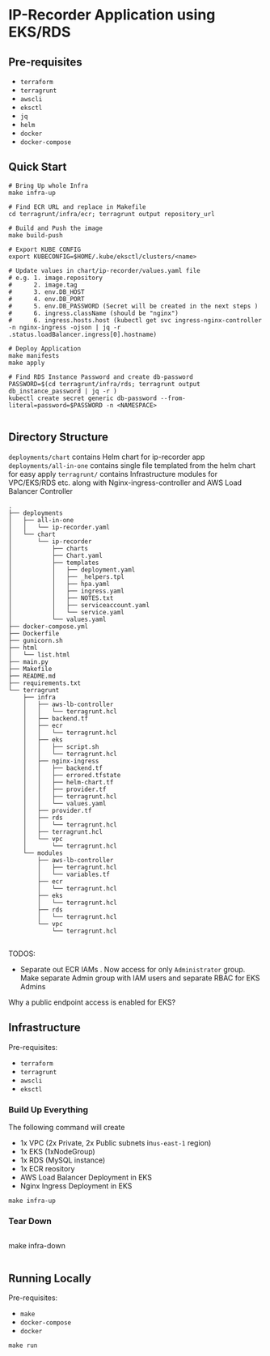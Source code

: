 # IP-Recorder Application using EKS/RDS

## Pre-requisites
- `terraform`
- `terragrunt`
- `awscli`
- `eksctl`
- `jq`
- `helm`
- `docker`
- `docker-compose`

## Quick Start

```
# Bring Up whole Infra
make infra-up

# Find ECR URL and replace in Makefile
cd terragrunt/infra/ecr; terragrunt output repository_url

# Build and Push the image
make build-push

# Export KUBE CONFIG
export KUBECONFIG=$HOME/.kube/eksctl/clusters/<name>

# Update values in chart/ip-recorder/values.yaml file
# e.g. 1. image.repository
#      2. image.tag
#      3. env.DB_HOST
#      4. env.DB_PORT
#      5. env.DB_PASSWORD (Secret will be created in the next steps )
#      6. ingress.className (should be "nginx")
#      6. ingress.hosts.host (kubectl get svc ingress-nginx-controller -n nginx-ingress -ojson | jq -r .status.loadBalancer.ingress[0].hostname)

# Deploy Application
make manifests
make apply

# Find RDS Instance Password and create db-password
PASSWORD=$(cd terragrunt/infra/rds; terragrunt output db_instance_password | jq -r )
kubectl create secret generic db-password --from-literal=password=$PASSWORD -n <NAMESPACE>


```
## Directory Structure

`deployments/chart` contains Helm chart for ip-recorder app
`deployments/all-in-one` contains single file templated from the helm chart for easy apply
`terragrunt/` contains Infrastructure modules for VPC/EKS/RDS etc. along with Nginx-ingress-controller and AWS Load Balancer Controller 


```
.
├── deployments
│   ├── all-in-one
│   │   └── ip-recorder.yaml
│   └── chart
│       └── ip-recorder
│           ├── charts
│           ├── Chart.yaml
│           ├── templates
│           │   ├── deployment.yaml
│           │   ├── _helpers.tpl
│           │   ├── hpa.yaml
│           │   ├── ingress.yaml
│           │   ├── NOTES.txt
│           │   ├── serviceaccount.yaml
│           │   └── service.yaml
│           └── values.yaml
├── docker-compose.yml
├── Dockerfile
├── gunicorn.sh
├── html
│   └── list.html
├── main.py
├── Makefile
├── README.md
├── requirements.txt
└── terragrunt
    ├── infra
    │   ├── aws-lb-controller
    │   │   └── terragrunt.hcl
    │   ├── backend.tf
    │   ├── ecr
    │   │   └── terragrunt.hcl
    │   ├── eks
    │   │   ├── script.sh
    │   │   └── terragrunt.hcl
    │   ├── nginx-ingress
    │   │   ├── backend.tf
    │   │   ├── errored.tfstate
    │   │   ├── helm-chart.tf
    │   │   ├── provider.tf
    │   │   ├── terragrunt.hcl
    │   │   └── values.yaml
    │   ├── provider.tf
    │   ├── rds
    │   │   └── terragrunt.hcl
    │   ├── terragrunt.hcl
    │   └── vpc
    │       └── terragrunt.hcl
    └── modules
        ├── aws-lb-controller
        │   ├── terragrunt.hcl
        │   └── variables.tf
        ├── ecr
        │   └── terragrunt.hcl
        ├── eks
        │   └── terragrunt.hcl
        ├── rds
        │   └── terragrunt.hcl
        └── vpc
            └── terragrunt.hcl
```
##

TODOS:
- Separate out ECR IAMs . Now access for only `Administrator` group. Make separate Admin group with IAM users and separate RBAC for EKS Admins


Why a public endpoint access is enabled for EKS?

## Infrastructure

Pre-requisites:
- `terraform`
- `terragrunt`
- `awscli`
- `eksctl`

### Build Up Everything

The following command will create
- 1x VPC (2x Private, 2x Public subnets in`us-east-1` region)
- 1x EKS (1xNodeGroup)
- 1x RDS (MySQL instance)
- 1x ECR reository
- AWS Load Balancer Deployment in EKS
- Nginx Ingress Deployment in EKS

```
make infra-up
```

### Tear Down
```
```
make infra-down
```

```

## Running Locally

Pre-requisites:
- `make`
- `docker-compose`
- `docker`

```
make run
```
